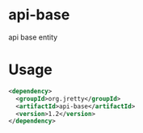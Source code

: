 # api-base
api base entity

# Usage
```xml
<dependency>
  <groupId>org.jretty</groupId>
  <artifactId>api-base</artifactId>
  <version>1.2</version>
</dependency>
```
